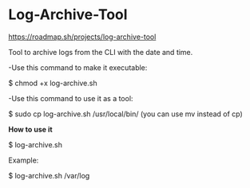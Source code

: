 # Log-Archive-Tool

https://roadmap.sh/projects/log-archive-tool

Tool to archive logs from the CLI with the date and time.

-Use this command to make it executable:

$ chmod +x log-archive.sh

-Use this command to use it as a tool:

$ sudo cp log-archive.sh /usr/local/bin/ (you can use mv instead of cp)

**How to use it**

$ log-archive.sh <logsDirectoryName >

Example: 

$ log-archive.sh /var/log
 
